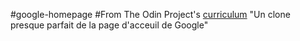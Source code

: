 #google-homepage
#From The Odin Project's [curriculum](http://www.theodinproject.com/web-development-101/html-css)
"Un clone presque parfait de la page d'acceuil de Google" 
